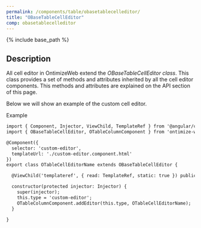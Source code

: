 ```yaml
---
permalink: /components/table/obasetablecelleditor/
title: "OBaseTableCellEditor"
comp: obasetablecelleditor
---
```

{% include base_path %}

## Description

All cell editor in OntimizeWeb extend the *OBaseTableCellEditor class*. This class provides a set of methods and attributes inherited by all the cell editor components. This methods and attributes are explained on the API section of this page.

Below we will show an example of the custom cell editor.


Example 
```html
import { Component, Injector, ViewChild, TemplateRef } from '@angular/core';
import { OBaseTableCellEditor, OTableColumnComponent } from 'ontimize-web-ngx';

@Component({
  selector: 'custom-editor',
  templateUrl: './custom-editor.component.html'
})
export class OTableCellEditorName extends OBaseTableCellEditor {

  @ViewChild('templateref', { read: TemplateRef, static: true }) public templateref: TemplateRef<any>;

  constructor(protected injector: Injector) {
    super(injector);
    this.type = 'custom-editor';
    OTableColumnComponent.addEditor(this.type, OTableCellEditorName);
  }

}

```